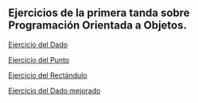 ## Ejercicios de la primera tanda sobre Programación Orientada a Objetos.

[Ejercicio del Dado](./ej1_Dice.py)

[Ejercicio del Punto](./ej2_Point.py)

[Ejercicio del Rectándulo](./ej3_Rectangle.py)

[Ejercicio del Dado mejorado](./ej4_UltimateDice.py)

